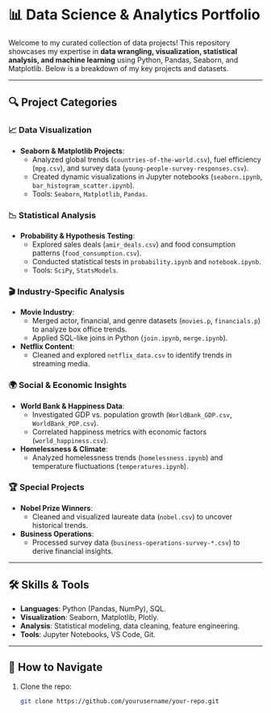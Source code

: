 # 📊 Data Science & Analytics Portfolio

Welcome to my curated collection of data projects! This repository showcases my expertise in **data wrangling, visualization, statistical analysis, and machine learning** using Python, Pandas, Seaborn, and Matplotlib. Below is a breakdown of my key projects and datasets.

---

## 🔍 Project Categories

### 📈 **Data Visualization**
- **Seaborn & Matplotlib Projects**:  
  - Analyzed global trends (`countries-of-the-world.csv`), fuel efficiency (`mpg.csv`), and survey data (`young-people-survey-responses.csv`).  
  - Created dynamic visualizations in Jupyter notebooks (`seaborn.ipynb`, `bar_histogram_scatter.ipynb`).  
  - Tools: `Seaborn`, `Matplotlib`, `Pandas`.

### 📉 **Statistical Analysis**
- **Probability & Hypothesis Testing**:  
  - Explored sales deals (`amir_deals.csv`) and food consumption patterns (`food_consumption.csv`).  
  - Conducted statistical tests in `probability.ipynb` and `notebook.ipynb`.  
  - Tools: `SciPy`, `StatsModels`.

### 🎬 **Industry-Specific Analysis**
- **Movie Industry**:  
  - Merged actor, financial, and genre datasets (`movies.p`, `financials.p`) to analyze box office trends.  
  - Applied SQL-like joins in Python (`join.ipynb`, `merge.ipynb`).  
- **Netflix Content**:  
  - Cleaned and explored `netflix_data.csv` to identify trends in streaming media.

### 🌍 **Social & Economic Insights**
- **World Bank & Happiness Data**:  
  - Investigated GDP vs. population growth (`WorldBank_GDP.csv`, `WorldBank_POP.csv`).  
  - Correlated happiness metrics with economic factors (`world_happiness.csv`).  
- **Homelessness & Climate**:  
  - Analyzed homelessness trends (`homelessness.ipynb`) and temperature fluctuations (`temperatures.ipynb`).

### 🏆 **Special Projects**
- **Nobel Prize Winners**:  
  - Cleaned and visualized laureate data (`nobel.csv`) to uncover historical trends.  
- **Business Operations**:  
  - Processed survey data (`business-operations-survey-*.csv`) to derive financial insights.

---

## 🛠️ **Skills & Tools**
- **Languages**: Python (Pandas, NumPy), SQL.  
- **Visualization**: Seaborn, Matplotlib, Plotly.  
- **Analysis**: Statistical modeling, data cleaning, feature engineering.  
- **Tools**: Jupyter Notebooks, VS Code, Git.

---

## 🚀 **How to Navigate**
1. Clone the repo:  
   ```bash
   git clone https://github.com/yourusername/your-repo.git
